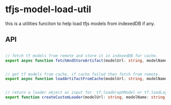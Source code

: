 # tfjs-model-load-util

this is a utilities funciton to help load tfjs models from indexedDB if any.


## API
```ts

// fetch tf models from remote and store it in indexedDB for cache.
export async function fetchAndStoreArtifact(modelUrl: string, modelName: string): Promise<tf.io.ModelArtifacts> 


// get tf models from cache, if cache failed then fetch from remote.
export async function loadArtifactFromCache(modelUrl: string, modelName: string): Promise<tf.io.ModelArtifacts>


// return a loader object as input for  tf.loadGraphModel or tf.loadLayerModel
export function createCustomLoader(modelUrl: string, modelName: string): tf.io.IOHandler

```



